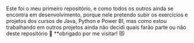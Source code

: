 Este foi o meu primeiro repositório,
e como todos os outros ainda se encontra em desenvolvimento,
porque nele pretendo subir os exercícios e projetos dos cursos de Java, Python e Power BI, mas como estou trabalhando em outros projetos ainda não decidi quais farão parte ou não deste repositório 🤔 **obrigado por me visitar! 😻
